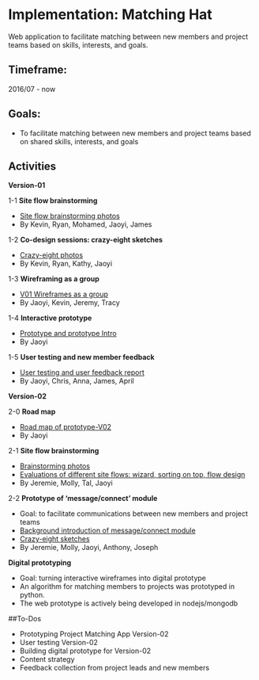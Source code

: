 # Implementation: Matching Hat

Web application to facilitate matching between new members and project teams based on skills, interests, and goals.

## Timeframe: 

2016/07 - now

## Goals: 

* To facilitate matching between new members and project teams based on shared skills, interests, and goals

## Activities

**Version-01**

1-1 **Site flow brainstorming**
* [Site flow brainstorming photos](./1-1_SiteFlow_V01_BrainstormPhotos/)
* By Kevin, Ryan, Mohamed, Jaoyi, James

1-2 **Co-design sessions: crazy-eight sketches** 
* [Crazy-eight photos](./1-2_DesignCrazyEights_V01_BrainstormPhotos/)
* By Kevin, Ryan, Kathy, Jaoyi

1-3 **Wireframing as a group**
* [V01 Wireframes as a group](.1-3_Wireframes_V01_byGroup_20160907.pdf) 
* By Jaoyi, Kevin, Jeremy, Tracy

1-4 **Interactive prototype**
* [Prototype and prototype Intro](./1-4_InteractivePrototypes_V01/PrototypeIntro_V01_20160117.pdf)
* By Jaoyi

1-5 **User testing and new member feedback**
* [User testing and user feedback report](./UserTesting-UserFeedback_V01_SummaryNotes_20170216.pdf) 
* By Jaoyi, Chris, Anna, James, April

**Version-02**

2-0 **Road map**
* [Road map of prototype-V02](./2-0_ProjectMatchingHat_V02_RoadMap_20170222.pdf)
* By Jaoyi

2-1 **Site flow brainstorming**
* [Brainstorming photos](./2-1_SiteFlowEvaluations_V02/)
* [Evaluations of different site flows: wizard, sorting on top, flow design](././2-1_SiteFlowEvaluations_V02/SiteFlowEvaluationSummary_20170215.pdf)
* By Jeremie, Molly, Tal, Jaoyi

2-2 **Prototype of ‘message/connect’ module** 
* Goal: to facilitate communications between new members and project teams 
* [Background introduction of message/connect module](./2-2_DesignCrazyEights_V02-ConnectModule/ConnectModule_Background_20170208)
* [Crazy-eight sketches](./ConnectModule_CrazyEights_20170208.pdf)
* By Jeremie, Molly, Jaoyi, Anthony, Joseph

**Digital prototyping**
* Goal: turning interactive wireframes into digital prototype
* An algorithm for matching members to projects was prototyped in python. 
* The web prototype is actively being developed in nodejs/mongodb 

##To-Dos
* Prototyping Project Matching App Version-02
* User testing Version-02
* Building digital prototype for Version-02
* Content strategy 
* Feedback collection from project leads and new members



